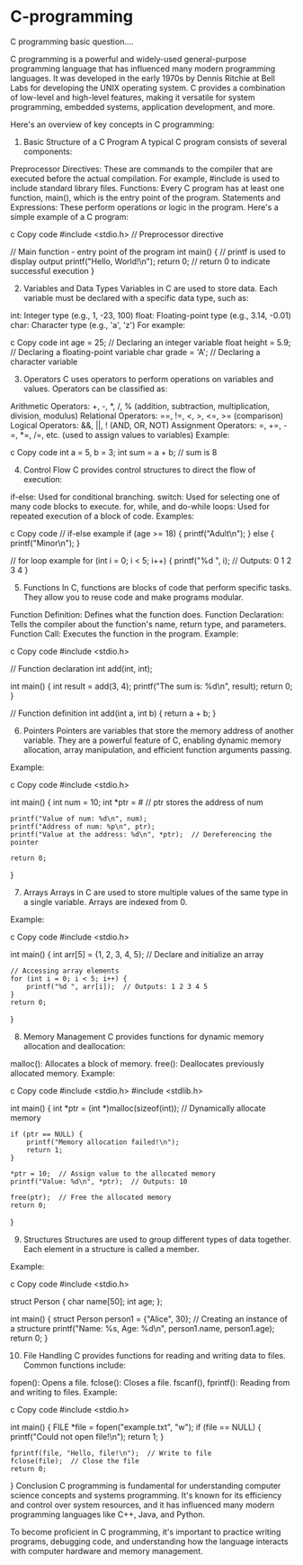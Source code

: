# C-programming
C programming basic question....

C programming is a powerful and widely-used general-purpose programming language that has influenced many modern programming languages. It was developed in the early 1970s by Dennis Ritchie at Bell Labs for developing the UNIX operating system. C provides a combination of low-level and high-level features, making it versatile for system programming, embedded systems, application development, and more.

Here's an overview of key concepts in C programming:

1. Basic Structure of a C Program
A typical C program consists of several components:

Preprocessor Directives: These are commands to the compiler that are executed before the actual compilation. For example, #include is used to include standard library files.
Functions: Every C program has at least one function, main(), which is the entry point of the program.
Statements and Expressions: These perform operations or logic in the program.
Here's a simple example of a C program:

c
Copy code
#include <stdio.h>  // Preprocessor directive

// Main function - entry point of the program
int main() {
    // printf is used to display output
    printf("Hello, World!\n");
    return 0;  // return 0 to indicate successful execution
}

2. Variables and Data Types
Variables in C are used to store data. Each variable must be declared with a specific data type, such as:

int: Integer type (e.g., 1, -23, 100)
float: Floating-point type (e.g., 3.14, -0.01)
char: Character type (e.g., 'a', 'z')
For example:

c
Copy code
int age = 25;  // Declaring an integer variable
float height = 5.9;  // Declaring a floating-point variable
char grade = 'A';  // Declaring a character variable

3. Operators
C uses operators to perform operations on variables and values. Operators can be classified as:

Arithmetic Operators: +, -, *, /, % (addition, subtraction, multiplication, division, modulus)
Relational Operators: ==, !=, <, >, <=, >= (comparison)
Logical Operators: &&, ||, ! (AND, OR, NOT)
Assignment Operators: =, +=, -=, *=, /=, etc. (used to assign values to variables)
Example:

c
Copy code
int a = 5, b = 3;
int sum = a + b;  // sum is 8

4. Control Flow
C provides control structures to direct the flow of execution:

if-else: Used for conditional branching.
switch: Used for selecting one of many code blocks to execute.
for, while, and do-while loops: Used for repeated execution of a block of code.
Examples:

c
Copy code
// if-else example
if (age >= 18) {
    printf("Adult\n");
} else {
    printf("Minor\n");
}

// for loop example
for (int i = 0; i < 5; i++) {
    printf("%d ", i);  // Outputs: 0 1 2 3 4
}

5. Functions
In C, functions are blocks of code that perform specific tasks. They allow you to reuse code and make programs modular.

Function Definition: Defines what the function does.
Function Declaration: Tells the compiler about the function's name, return type, and parameters.
Function Call: Executes the function in the program.
Example:

c
Copy code
#include <stdio.h>

// Function declaration
int add(int, int);

int main() {
    int result = add(3, 4);
    printf("The sum is: %d\n", result);
    return 0;
}

// Function definition
int add(int a, int b) {
    return a + b;
}

6. Pointers
Pointers are variables that store the memory address of another variable. They are a powerful feature of C, enabling dynamic memory allocation, array manipulation, and efficient function arguments passing.

Example:

c
Copy code
#include <stdio.h>

int main() {
    int num = 10;
    int *ptr = &num;  // ptr stores the address of num

    printf("Value of num: %d\n", num);
    printf("Address of num: %p\n", ptr);
    printf("Value at the address: %d\n", *ptr);  // Dereferencing the pointer

    return 0;
}

7. Arrays
Arrays in C are used to store multiple values of the same type in a single variable. Arrays are indexed from 0.

Example:

c
Copy code
#include <stdio.h>

int main() {
    int arr[5] = {1, 2, 3, 4, 5};  // Declare and initialize an array

    // Accessing array elements
    for (int i = 0; i < 5; i++) {
        printf("%d ", arr[i]);  // Outputs: 1 2 3 4 5
    }
    return 0;
}

8. Memory Management
C provides functions for dynamic memory allocation and deallocation:

malloc(): Allocates a block of memory.
free(): Deallocates previously allocated memory.
Example:

c
Copy code
#include <stdio.h>
#include <stdlib.h>

int main() {
    int *ptr = (int *)malloc(sizeof(int));  // Dynamically allocate memory

    if (ptr == NULL) {
        printf("Memory allocation failed!\n");
        return 1;
    }

    *ptr = 10;  // Assign value to the allocated memory
    printf("Value: %d\n", *ptr);  // Outputs: 10

    free(ptr);  // Free the allocated memory
    return 0;
}

9. Structures
Structures are used to group different types of data together. Each element in a structure is called a member.

Example:

c
Copy code
#include <stdio.h>

struct Person {
    char name[50];
    int age;
};

int main() {
    struct Person person1 = {"Alice", 30};  // Creating an instance of a structure
    printf("Name: %s, Age: %d\n", person1.name, person1.age);
    return 0;
}

10. File Handling
C provides functions for reading and writing data to files. Common functions include:

fopen(): Opens a file.
fclose(): Closes a file.
fscanf(), fprintf(): Reading from and writing to files.
Example:

c
Copy code
#include <stdio.h>

int main() {
    FILE *file = fopen("example.txt", "w");
    if (file == NULL) {
        printf("Could not open file!\n");
        return 1;
    }

    fprintf(file, "Hello, file!\n");  // Write to file
    fclose(file);  // Close the file
    return 0;
}
Conclusion
C programming is fundamental for understanding computer science concepts and systems programming. It's known for its efficiency and control over system resources, and it has influenced many modern programming languages like C++, Java, and Python.

To become proficient in C programming, it's important to practice writing programs, debugging code, and understanding how the language interacts with computer hardware and memory management.




